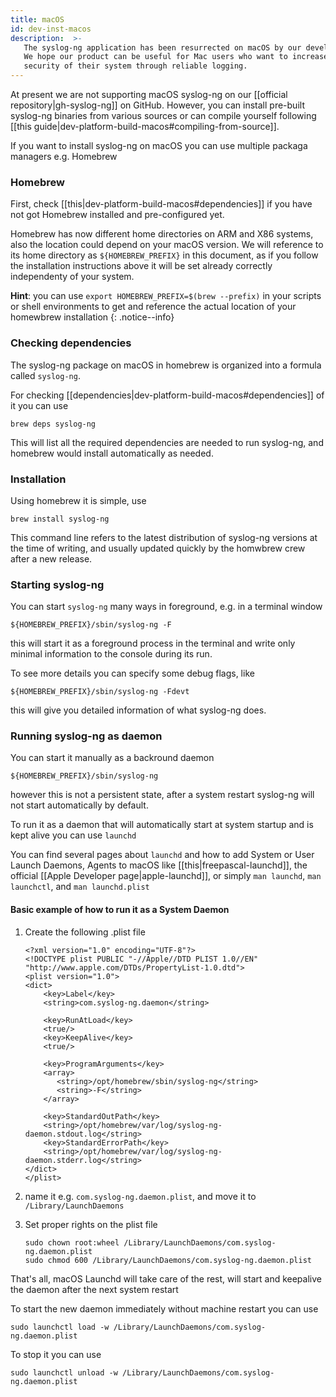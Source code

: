 ```yaml
---
title: macOS
id: dev-inst-macos
description:  >-
   The syslog-ng application has been resurrected on macOS by our developer team.
   We hope our product can be useful for Mac users who want to increase the
   security of their system through reliable logging.
---
```


At present we are not supporting macOS syslog-ng on our [[official repository|gh-syslog-ng]] on GitHub. However, you can install pre-built syslog-ng binaries from various sources or can compile yourself following [[this guide|dev-platform-build-macos#compiling-from-source]].

If you want to install syslog-ng on macOS you can use multiple packaga managers e.g. Homebrew

### Homebrew

First, check [[this|dev-platform-build-macos#dependencies]] if you have not got Homebrew installed and pre-configured yet.

Homebrew has now different home directories on ARM and X86 systems, also the location could depend on your macOS version. We will reference to its home directory as `${HOMEBREW_PREFIX}` in this document, as if you follow the installation instructions above it will be set already correctly independenty of your system.

**Hint**: you can use `export HOMEBREW_PREFIX=$(brew --prefix)` in your scripts or shell environments to get and reference the actual location of your homewbrew installation
{: .notice--info}

### Checking dependencies

The syslog-ng package on macOS in homebrew is organized into a formula called `syslog-ng`.

For checking [[dependencies|dev-platform-build-macos#dependencies]] of it you can use

```shell
brew deps syslog-ng
```

This will list all the required dependencies are needed to run syslog-ng, and homebrew would install automatically as needed.

### Installation

Using homebrew it is simple, use

```shell
brew install syslog-ng
```

This command line refers to the latest distribution of syslog-ng versions at the time of writing, and usually updated quickly by the homwbrew crew after a new release.

### Starting syslog-ng

You can start `syslog-ng` many ways in foreground, e.g. in a terminal window

```shell
${HOMEBREW_PREFIX}/sbin/syslog-ng -F
```

this will start it as a foreground process in the terminal and write only minimal information to the console during its run.

To see more details you can specify some debug flags, like

```shell
${HOMEBREW_PREFIX}/sbin/syslog-ng -Fdevt
```

this will give you detailed information of what syslog-ng does.

### Running syslog-ng as daemon

You can start it manually as a backround daemon

```shell
${HOMEBREW_PREFIX}/sbin/syslog-ng
```

however this is not a persistent state, after a system restart syslog-ng will not start automatically by default.

To run it as a daemon that will automatically start at system startup and is kept alive you can use `launchd`

You can find several pages about `launchd` and how to add System or User Launch Daemons, Agents to macOS like [[this|freepascal-launchd]], the official [[Apple Developer page|apple-launchd]], or simply `man launchd`, `man launchctl`, and `man launchd.plist`

#### Basic example of how to run it as a System Daemon

1. Create the following .plist file

   ```config
   <?xml version="1.0" encoding="UTF-8"?>
   <!DOCTYPE plist PUBLIC "-//Apple//DTD PLIST 1.0//EN" "http://www.apple.com/DTDs/PropertyList-1.0.dtd">
   <plist version="1.0">
   <dict>
       <key>Label</key>
       <string>com.syslog-ng.daemon</string>
       
       <key>RunAtLoad</key>
       <true/>
       <key>KeepAlive</key>
       <true/>
       
       <key>ProgramArguments</key>
       <array>
          <string>/opt/homebrew/sbin/syslog-ng</string>
          <string>-F</string>
       </array>

       <key>StandardOutPath</key>
       <string>/opt/homebrew/var/log/syslog-ng-daemon.stdout.log</string>
       <key>StandardErrorPath</key>
       <string>/opt/homebrew/var/log/syslog-ng-daemon.stderr.log</string>
   </dict>
   </plist>
   ```

2. name it e.g. `com.syslog-ng.daemon.plist`, and move it to `/Library/LaunchDaemons`
3. Set proper rights on the plist file

   ```shell
   sudo chown root:wheel /Library/LaunchDaemons/com.syslog-ng.daemon.plist
   sudo chmod 600 /Library/LaunchDaemons/com.syslog-ng.daemon.plist
   ```

That's all, macOS Launchd will take care of the rest, will start and keepalive the daemon after the next system restart

To start the new daemon immediately without machine restart you can use

```shell
sudo launchctl load -w /Library/LaunchDaemons/com.syslog-ng.daemon.plist
```

To stop it you can use

```shell
sudo launchctl unload -w /Library/LaunchDaemons/com.syslog-ng.daemon.plist
```
